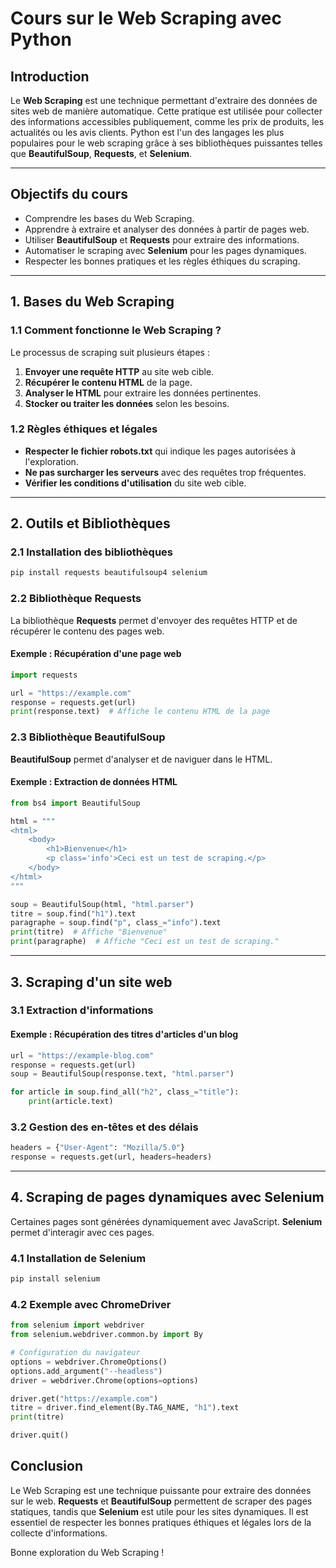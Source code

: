 # Cours sur le Web Scraping avec Python

## Introduction
Le **Web Scraping** est une technique permettant d'extraire des données de sites web de manière automatique. Cette pratique est utilisée pour collecter des informations accessibles publiquement, comme les prix de produits, les actualités ou les avis clients. Python est l'un des langages les plus populaires pour le web scraping grâce à ses bibliothèques puissantes telles que **BeautifulSoup**, **Requests**, et **Selenium**.

---

## Objectifs du cours
- Comprendre les bases du Web Scraping.
- Apprendre à extraire et analyser des données à partir de pages web.
- Utiliser **BeautifulSoup** et **Requests** pour extraire des informations.
- Automatiser le scraping avec **Selenium** pour les pages dynamiques.
- Respecter les bonnes pratiques et les règles éthiques du scraping.

---

## 1. Bases du Web Scraping

### 1.1 Comment fonctionne le Web Scraping ?
Le processus de scraping suit plusieurs étapes :
1. **Envoyer une requête HTTP** au site web cible.
2. **Récupérer le contenu HTML** de la page.
3. **Analyser le HTML** pour extraire les données pertinentes.
4. **Stocker ou traiter les données** selon les besoins.

### 1.2 Règles éthiques et légales
- **Respecter le fichier robots.txt** qui indique les pages autorisées à l'exploration.
- **Ne pas surcharger les serveurs** avec des requêtes trop fréquentes.
- **Vérifier les conditions d'utilisation** du site web cible.

---

## 2. Outils et Bibliothèques

### 2.1 Installation des bibliothèques
```bash
pip install requests beautifulsoup4 selenium
```

### 2.2 Bibliothèque Requests
La bibliothèque **Requests** permet d'envoyer des requêtes HTTP et de récupérer le contenu des pages web.

#### Exemple : Récupération d'une page web
```python
import requests

url = "https://example.com"
response = requests.get(url)
print(response.text)  # Affiche le contenu HTML de la page
```

### 2.3 Bibliothèque BeautifulSoup
**BeautifulSoup** permet d'analyser et de naviguer dans le HTML.

#### Exemple : Extraction de données HTML
```python
from bs4 import BeautifulSoup

html = """
<html>
    <body>
        <h1>Bienvenue</h1>
        <p class='info'>Ceci est un test de scraping.</p>
    </body>
</html>
"""

soup = BeautifulSoup(html, "html.parser")
titre = soup.find("h1").text
paragraphe = soup.find("p", class_="info").text
print(titre)  # Affiche "Bienvenue"
print(paragraphe)  # Affiche "Ceci est un test de scraping."
```

---

## 3. Scraping d'un site web

### 3.1 Extraction d'informations

#### Exemple : Récupération des titres d'articles d'un blog
```python
url = "https://example-blog.com"
response = requests.get(url)
soup = BeautifulSoup(response.text, "html.parser")

for article in soup.find_all("h2", class_="title"):
    print(article.text)
```

### 3.2 Gestion des en-têtes et des délais

```python
headers = {"User-Agent": "Mozilla/5.0"}
response = requests.get(url, headers=headers)
```

---

## 4. Scraping de pages dynamiques avec Selenium

Certaines pages sont générées dynamiquement avec JavaScript. **Selenium** permet d'interagir avec ces pages.

### 4.1 Installation de Selenium
```bash
pip install selenium
```

### 4.2 Exemple avec ChromeDriver
```python
from selenium import webdriver
from selenium.webdriver.common.by import By

# Configuration du navigateur
options = webdriver.ChromeOptions()
options.add_argument("--headless")
driver = webdriver.Chrome(options=options)

driver.get("https://example.com")
titre = driver.find_element(By.TAG_NAME, "h1").text
print(titre)

driver.quit()
```

## Conclusion
Le Web Scraping est une technique puissante pour extraire des données sur le web. **Requests** et **BeautifulSoup** permettent de scraper des pages statiques, tandis que **Selenium** est utile pour les sites dynamiques. Il est essentiel de respecter les bonnes pratiques éthiques et légales lors de la collecte d'informations.

Bonne exploration du Web Scraping !

